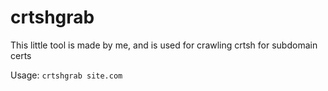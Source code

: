 # crtshgrab
This little tool is made by me, and is used for crawling crtsh for subdomain certs

Usage: `crtshgrab site.com`
